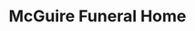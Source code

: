 ---
title: "McGuire Funeral Home"
url: /washington/mcguire-funeral-home/
shop: funeral directors
---